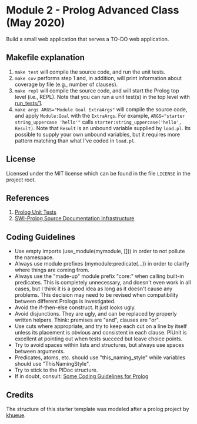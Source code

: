 # Module 2 - Prolog Advanced Class (May 2020)

Build a small web application that serves a TO-DO web application.

## Makefile explanation
1. `make test` will compile the source code, and run the unit tests.
2. `make cov` performs step 1 and, in addition, will print information about coverage by file (e.g., number of clauses).
3. `make repl` will compile the source code, and will start the Prolog top level (i.e., REPL).  Note that you can run a unit test(s) in the top level with [run_tests/1](https://www.swi-prolog.org/search?for=run_tests).
4. `make args ARGS="Module Goal ExtraArgs"` will compile the source code, and apply `Module:Goal` with the `ExtraArgs`. For example, `ARGS="starter string_uppercase 'hello'"` calls `starter:string_uppercase('hello', Result)`.  Note that `Result` is an unbound variable supplied by `load.pl`. Its possible to supply your own unbound variables, but it requires more pattern matching than what I've coded in `load.pl`.

## License
Licensed under the MIT license which can be found in the file
`LICENSE` in the project root.

## References

1. [Prolog Unit Tests](https://www.swi-prolog.org/pldoc/doc_for?object=section(%27packages/plunit.html%27))
2. [SWI-Prolog Source Documentation Infrastructure](https://www.swi-prolog.org/pldoc/doc_for?object=section(%27packages/pldoc.html%27))

## Coding Guidelines

 * Use empty imports (use_module(mymodule, [])) in order to not
   pollute the namespace.
 * Always use module prefixes (mymodule:predicate(...)) in order to
   clarify where things are coming from.
 * Always use the "made-up" module prefix "core:" when calling
   built-in predicates. This is completely unnecessary, and doesn't even
   work in all cases, but I think it is a good idea as long as it doesn't
   cause any problems. This decision may need to be revised when
   compatibility between different Prologs is investigated.
 * Avoid the if-then-else construct. It just looks ugly.
 * Avoid disjunctions. They are ugly, and can be replaced by properly
   written helpers. Think: premises are "and", clauses are "or".
 * Use cuts where appropriate, and try to keep each cut on a line by
   itself unless its placement is obvious and consistent in each clause.
   PlUnit is excellent at pointing out when tests succeed but leave
   choice points.
 * Try to avoid spaces within lists and structures, but always use
   spaces between arguments.
 * Predicates, atoms, etc. should use "this_naming_style" while variables
   should use "ThisNamingStyle".
 * Try to stick to the PlDoc structure.
 * If in doubt, consult: [Some Coding Guidelines for Prolog](https://www.cmpe.boun.edu.tr/sites/default/files/prolog_coding_guidelines.pdf)
 
## Credits
 The structure of this starter template was modeled after a prolog project by [khueue](https://github.com/khueue/prolog-json).
